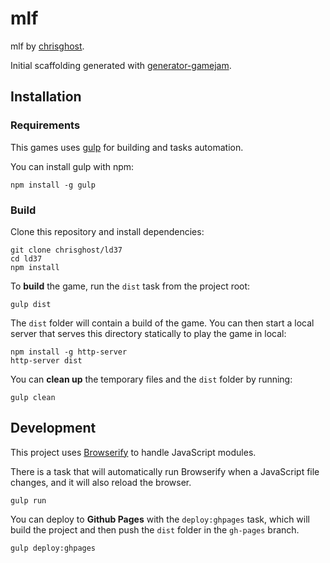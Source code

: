 # mlf

mlf by
[chrisghost](https://github.com/chrisghost).

Initial scaffolding generated with [generator-gamejam](https://github.com/belen-albeza/generator-gamejam/).

## Installation

### Requirements

This games uses [gulp](http://gulpjs.com/) for building and tasks automation.

You can install gulp with npm:

```
npm install -g gulp
```

### Build

Clone this repository and install dependencies:

```
git clone chrisghost/ld37
cd ld37
npm install
```

To **build** the game, run the `dist` task from the project root:

```
gulp dist
```

The `dist` folder will contain a build of the game. You can then start a local server that serves this directory statically to play the game in local:

```
npm install -g http-server
http-server dist
```

You can **clean up** the temporary files and the `dist` folder by running:

```
gulp clean
```

## Development

This project uses [Browserify](http://browserify.org) to handle JavaScript modules.

There is a task that will automatically run Browserify when a JavaScript file changes, and it will also reload the browser.

```
gulp run
```





You can deploy to **Github Pages** with the `deploy:ghpages` task, which will build the project and then push the `dist` folder in the `gh-pages` branch.

```
gulp deploy:ghpages
```

